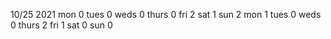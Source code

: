 10/25 2021
mon 0
tues 0
weds 0
thurs 0
fri 2
sat 1
sun 2
mon 1
tues 0
weds 0
thurs 2
fri 1
sat 0
sun 0
